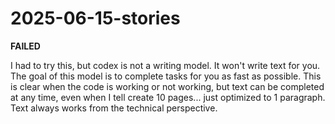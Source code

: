 # 2025-06-15-stories

**FAILED**

I had to try this, but codex is not a writing model. It won't write text for you. The goal of this model is to complete tasks for you as fast as possible. This is clear when the code is working or not working, but text can be completed at any time, even when I tell create 10 pages... just optimized to 1 paragraph. Text always works from the technical perspective.
